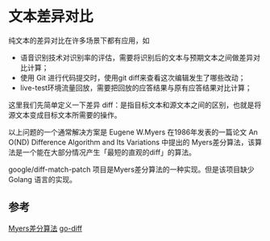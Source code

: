 # 文本差异对比
纯文本的差异对比在许多场景下都有应用，如
+ 语音识别技术对识别率的评估，需要将识别后的文本与预期文本之间做差异对比计算；
+ 使用 Git 进行代码提交时，使用git diff来查看这次编辑发生了哪些改动；
+ live-test环境流量回放，需要把回放的应答结果与原有应答结果对比计算；

这里我们先简单定义一下差异 diff：是指目标文本和源文本之间的区别，也就是将源文本变成目标文本所需要的操作。

以上问题的一个通常解决方案是 Eugene W.Myers 在1986年发表的一篇论文 An O(ND) Difference Algorithm and Its Variations 中提出的 Myers差分算法，该算法是一个能在大部分情况产生「最短的直观的diff」的算法。

google/diff-match-patch 项目是Myers差分算法的一种实现。但是该项目缺少 Golang 语言的实现。
## 参考
[Myers差分算法](https://en.wikipedia.org/wiki/Diff)
[go-diff](https://github.com/sergi/go-diff)